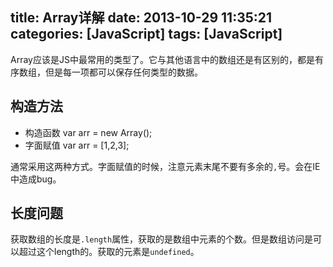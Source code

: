 title: Array详解
date: 2013-10-29 11:35:21
categories: [JavaScript]
tags: [JavaScript]
---

Array应该是JS中最常用的类型了。它与其他语言中的数组还是有区别的，都是有序数组，但是每一项都可以保存任何类型的数据。
<!--more-->

## 构造方法
- 构造函数
    var arr = new Array();
- 字面赋值
    var arr = [1,2,3];

通常采用这两种方式。字面赋值的时候，注意元素末尾不要有多余的`,`号。会在IE中造成bug。

## 长度问题
获取数组的长度是`.length`属性，获取的是数组中元素的个数。但是数组访问是可以超过这个length的。获取的元素是`undefined`。